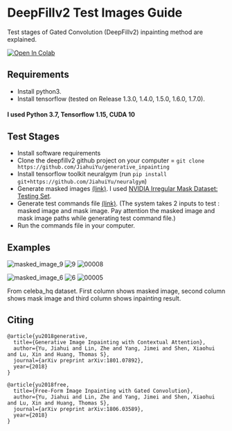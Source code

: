 # DeepFillv2 Test Images Guide
Test stages of Gated Convolution (DeepFillv2) inpainting method are explained.

 [![Open In Colab](https://colab.research.google.com/assets/colab-badge.svg)](https://colab.research.google.com/drive/1z1NlHPbfMLkuHPLI4a4EoJDHRTLtiVMs?usp=sharingv)
 
<h2>Requirements</h2>
<ul>
  <li>Install python3.</li>
  <li>Install tensorflow (tested on Release 1.3.0, 1.4.0, 1.5.0, 1.6.0, 1.7.0).</li>
</ul>

<h4>I used Python 3.7, Tensorflow 1.15, CUDA 10</h4>

<h2>Test Stages</h2>
<ul>
  <li>Install software requirements</li>
  <li>Clone the deepfillv2 github project on your computer = <code>git clone https://github.com/JiahuiYu/generative_inpainting</code></li>
  <li>Install tensorflow toolkit neuralgym (run <code>pip install git+https://github.com/JiahuiYu/neuralgym</code>)</li>
  <li>Generate masked images <a href="https://github.com/elifgokpinar/DeepFillv2-Test-Images-Guide/tree/main/Generate%20Masked%20Images">(link)</a>. I used <a href=https://www.dropbox.com/s/01dfayns9s0kevy/test_mask.zip?dl=0>NVIDIA Irregular Mask Dataset: Testing Set</a>.
</li>
  <li>Generate test commands file  <a href="https://github.com/elifgokpinar/DeepFillv2-Test-Images-Guide/tree/main/Generate%20Test%20Commands">(link)</a>. (The system takes 2 inputs to test : masked image and mask image. Pay attention the masked image and mask image paths while generating test command file.)</li>
  <li>Run the commands file in your computer.</li>
</ul>



<h2>Examples</h2>

![masked_image_9](https://user-images.githubusercontent.com/72789565/164889078-d2cd42cc-7d0f-4242-bf0d-7945684ba018.png) ![9](https://user-images.githubusercontent.com/72789565/164889111-12275eb9-dbc3-47ce-8f40-a5f595428a63.png) ![00008](https://user-images.githubusercontent.com/72789565/164889148-56e87c38-7624-4465-ba5a-d50481601d6c.png)


![masked_image_6](https://user-images.githubusercontent.com/72789565/164889315-9eb7f384-980f-47a6-9152-c95775c5b970.png)
 ![6](https://user-images.githubusercontent.com/72789565/164889285-de209c5b-1f08-410b-bdde-8a3577a7ef58.png)
 ![00005](https://user-images.githubusercontent.com/72789565/164889274-fa781ab0-a7a0-4363-b073-949f03686c05.png)

From celeba_hq dataset. First column shows masked image, second column shows mask image and third column shows inpainting result.

## Citing
```
@article{yu2018generative,
  title={Generative Image Inpainting with Contextual Attention},
  author={Yu, Jiahui and Lin, Zhe and Yang, Jimei and Shen, Xiaohui and Lu, Xin and Huang, Thomas S},
  journal={arXiv preprint arXiv:1801.07892},
  year={2018}
}

@article{yu2018free,
  title={Free-Form Image Inpainting with Gated Convolution},
  author={Yu, Jiahui and Lin, Zhe and Yang, Jimei and Shen, Xiaohui and Lu, Xin and Huang, Thomas S},
  journal={arXiv preprint arXiv:1806.03589},
  year={2018}
}
```


